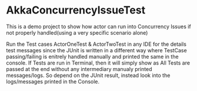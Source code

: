 # AkkaConcurrencyIssueTest
This is a demo project to show how actor can run into Concurrency Issues if not properly handled(using a very specific scenario alone)


Run the Test cases ActorOneTest & ActorTwoTest in any IDE for the details test messages since the JUnit is written in a different way where TestCase passing/failing is enitrely handled manually and printed the same in the console. If Tests are run in Terminal, then it will simply show as All Tests are passed at the end without any intermediary manualy printed messages/logs. So depend on the JUnit result, instead look into the logs/messages printed in the Console.

